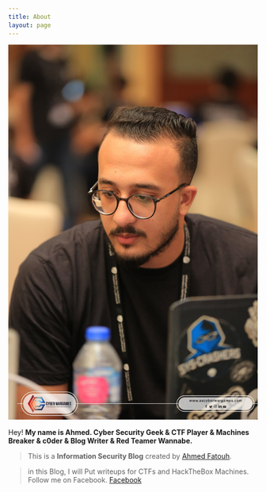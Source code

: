 ```yaml
---
title: About
layout: page
---
```


<p style="text-align:center;"><img src="assets/119743544_2587325748244215_15460738848436200_o.jpg" alt="Logo"></p>

Hey! **My name is Ahmed. Cyber Security Geek & CTF Player & Machines Breaker & c0der & Blog Writer & Red Teamer Wannabe.**

> This is a **Information Security Blog**  created by <a rel="me" target="_blank" href="https://twitter.com/XDev05">Ahmed Fatouh</a>.
>

> in this Blog, I will Put writeups for CTFs and HackTheBox Machines. Follow me on Facebook. <a href="https://www.facebook.com/XDev05/">Facebook</a>

